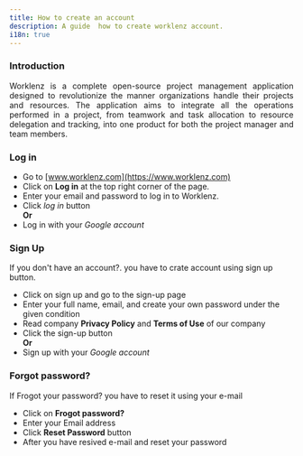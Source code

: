 ```yaml
---
title: How to create an account
description: A guide  how to create worklenz account.
i18n: true
---
```


### Introduction

<p style="text-align: justify;">
Worklenz is a complete open-source project management application designed to
revolutionize the manner organizations handle their projects and resources. The
application aims to integrate all the operations performed in a project, from
teamwork and task allocation to resource delegation and tracking, into one product
for both the project manager and team members.

</p>

### Log in

- Go to [www.worklenz.com](https://www.worklenz.com)
- Click on **Log in** at the top right corner of the page.
- Enter your email and password to log in to Worklenz.
- Click _log in_ button  
  **Or**
- Log in with your _Google account_

### Sign Up

If you don't have an account?. you have to crate account using sign up button.

- Click on sign up and go to the sign-up page
- Enter your full name, email, and create your own password under the given condition
- Read company **Privacy Policy** and **Terms of Use** of our company
- Click the sign-up button  
  **Or**
- Sign up with your _Google account_

### Forgot password?

If Frogot your password? you have to reset it using your e-mail

- Click on **Frogot password?**
- Enter your Email address
- Click **Reset Password** button
- After you have resived e-mail and reset your password
